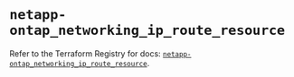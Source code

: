 # `netapp-ontap_networking_ip_route_resource`

Refer to the Terraform Registry for docs: [`netapp-ontap_networking_ip_route_resource`](https://registry.terraform.io/providers/netapp/netapp-ontap/2.3.0/docs/resources/networking_ip_route_resource).

